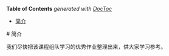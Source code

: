 <!-- START doctoc generated TOC please keep comment here to allow auto update -->
<!-- DON'T EDIT THIS SECTION, INSTEAD RE-RUN doctoc TO UPDATE -->
**Table of Contents**  *generated with [DocToc](https://github.com/thlorenz/doctoc)*

- [简介](#%E7%AE%80%E4%BB%8B)

<!-- END doctoc generated TOC please keep comment here to allow auto update -->

﻿# 简介

我们尽快把该课程组队学习的优秀作业整理出来，供大家学习参考。








